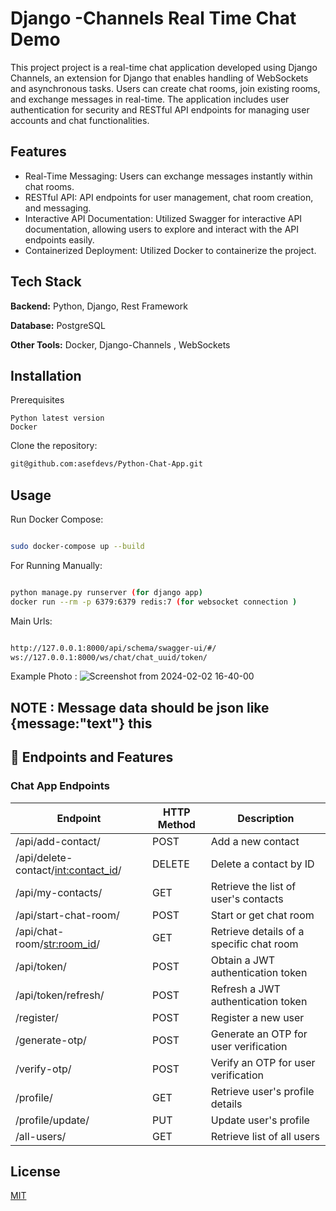 
# Django -Channels Real Time Chat Demo

This project  project is a real-time chat application developed using Django Channels, an extension for Django that enables handling of WebSockets and asynchronous tasks. Users can create chat rooms, join existing rooms, and exchange messages in real-time. The application includes user authentication for security and RESTful API endpoints for managing user accounts and chat functionalities.


## Features

- Real-Time Messaging: Users can exchange messages instantly within chat rooms.
- RESTful API: API endpoints for user management, chat room creation, and messaging.
- Interactive API Documentation: Utilized Swagger for interactive API documentation, allowing users to explore and interact with the API endpoints easily.
- Containerized Deployment: Utilized Docker to containerize the project.


## Tech Stack

**Backend:** Python, Django, Rest Framework

**Database:** PostgreSQL

**Other Tools:** Docker, Django-Channels , WebSockets

## Installation

Prerequisites

    Python latest version
    Docker 

Clone the repository:
```bash 
git@github.com:asefdevs/Python-Chat-App.git
```
    
## Usage

Run Docker Compose:

```bash

sudo docker-compose up --build

```
For Running Manually:

```bash

python manage.py runserver (for django app)
docker run --rm -p 6379:6379 redis:7 (for websocket connection )

```
Main Urls:

```bash

http://127.0.0.1:8000/api/schema/swagger-ui/#/
ws://127.0.0.1:8000/ws/chat/chat_uuid/token/

```
Example Photo :
![Screenshot from 2024-02-02 16-40-00](https://github.com/asefdevs/Python-Chat-App/assets/135063247/e67821fd-7af6-47a5-b975-316568540a7b)

## NOTE : Message data should be json like {message:"text"} this



## 🔗 Endpoints and Features


### Chat App Endpoints

| Endpoint                                | HTTP Method | Description                                       |
|-----------------------------------------|-------------|---------------------------------------------------|
| /api/add-contact/                       | POST        | Add a new contact                                 |
| /api/delete-contact/<int:contact_id>/   | DELETE      | Delete a contact by ID                            |
| /api/my-contacts/                       | GET         | Retrieve the list of user's contacts              |
| /api/start-chat-room/                   | POST        | Start or get chat room                             |
| /api/chat-room/<str:room_id>/           | GET         | Retrieve details of a specific chat room          |
| /api/token/                             | POST        | Obtain a JWT authentication token                 |
| /api/token/refresh/                    | POST        | Refresh a JWT authentication token                |
| /register/                              | POST        | Register a new user                               |
| /generate-otp/                          | POST        | Generate an OTP for user verification             |
| /verify-otp/                            | POST        | Verify an OTP for user verification               |
| /profile/                               | GET         | Retrieve user's profile details                   |
| /profile/update/                        | PUT         | Update user's profile                             |
| /all-users/                             | GET         | Retrieve list of all users                        |


## License

[MIT](https://choosealicense.com/licenses/mit/)

